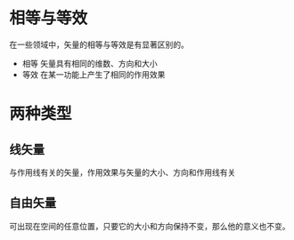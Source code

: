 # 相等与等效
在一些领域中，矢量的相等与等效是有显著区别的。
- 相等
矢量具有相同的维数、方向和大小
- 等效
在某一功能上产生了相同的作用效果

# 两种类型
## 线矢量
与作用线有关的矢量，作用效果与矢量的大小、方向和作用线有关
## 自由矢量
可出现在空间的任意位置，只要它的大小和方向保持不变，那么他的意义也不变。